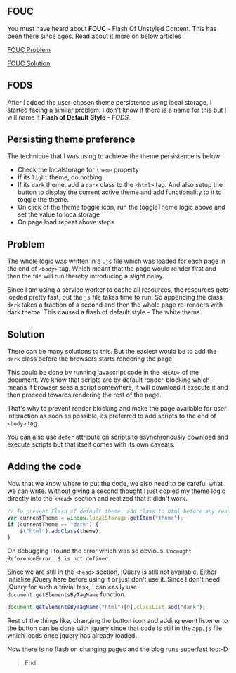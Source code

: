 ## FOUC
You must have heard about **FOUC** - Flash Of Unstyled Content. This has been there since ages. Read about it more on below articles

[FOUC Problem](https://webkit.org/blog/66/the-fouc-problem/)

[FOUC Solution](https://www.techrepublic.com/blog/web-designer/how-to-prevent-flash-of-unstyled-content-on-your-websites/)

## FODS
After I added the user-chosen theme persistence using local storage, I started facing a similar problem. I don't know if there is a name for this but I will name it **Flash of Default Style** - *FODS*.

## Persisting theme preference
The technique that I was using to achieve the theme persistence is below
* Check the localstorage for `theme` property
* If its `light` theme, do nothing
* If its `dark` theme, add a `dark` class to the `<html>` tag. And also setup the button to display the current active theme and add functionality to it to toggle the theme.
* On click of the theme toggle icon, run the toggleTheme logic above and set the value to localstorage
* On page load repeat above steps

## Problem
The whole logic was written in a `.js` file which was loaded for each page in the end of `<body>` tag. Which meant that the page would render first and then the file will run thereby introducing a slight delay. 

Since I am using a service worker to cache all resources, the resources gets loaded pretty fast, but the `js` file takes time to run. So appending the class `dark` takes a fraction of a second and then the whole page re-renders with dark theme. This caused a flash of default style - The white theme.

## Solution
There can be many solutions to this. But the easiest would be to add the `dark` class before the browsers starts rendering the page.

This could be done by running javascript code in the `<HEAD>` of the document. We know that scripts are by default render-blocking which means if browser sees a script somewhere, it will download it execute it and then proceed towards rendering the rest of the page.

That's why to prevent render blocking and make the page available for user interaction as soon as possible, its preferred to add scripts to the end of `<body>` tag.

You can also use `defer` attribute on scripts to asynchronously download and execute scripts but that itself comes with its own caveats.

## Adding the code
Now that we know where to put the code, we also need to be careful what we can write. Without giving a second thought I just copied my theme logic directly into the `<head>` section and realized that it didn't work.

```js
// To prevent Flash of default theme, add class to html before any rendering
var currentTheme = window.localStorage.getItem("theme");
if (currentTheme == "dark") {
    $("html").addClass(theme);
}  
```

On debugging I found the error which was so obvious. `Uncaught ReferenceError: $ is not defined`.

Since we are still in the `<head>` section, jQuery is still not available. Either initialize jQuery here before using it or just don't use it. Since I don't need jQuery for such a trivial task, I can easily use `document.getElementsByTagName` function.

```js
document.getElementsByTagName("html")[0].classList.add("dark");
```

Rest of the things like, changing the button icon and adding event listener to the button can be done with jquery since that code is still in the `app.js` file which loads once jquery has already loaded.

Now there is no flash on changing pages and the blog runs superfast too:-D

> End
